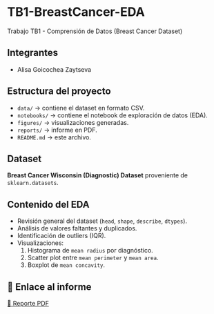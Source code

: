 # TB1-BreastCancer-EDA
Trabajo TB1 - Comprensión de Datos (Breast Cancer Dataset)

## Integrantes
- Alisa Goicochea Zaytseva

## Estructura del proyecto
- `data/` → contiene el dataset en formato CSV.
- `notebooks/` → contiene el notebook de exploración de datos (EDA).
- `figures/` → visualizaciones generadas.
- `reports/` → informe en PDF.
- `README.md` → este archivo.

## Dataset
**Breast Cancer Wisconsin (Diagnostic) Dataset** proveniente de `sklearn.datasets`.

## Contenido del EDA
- Revisión general del dataset (`head`, `shape`, `describe`, `dtypes`).
- Análisis de valores faltantes y duplicados.
- Identificación de outliers (IQR).
- Visualizaciones:
  1. Histograma de `mean radius` por diagnóstico.
  2. Scatter plot entre `mean perimeter` y `mean area`.
  3. Boxplot de `mean concavity`.

## 🔗 Enlace al informe
[📄 Reporte PDF](reports/Nombre_TB1_ComprensionDatos.pdf)
